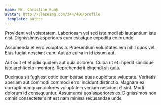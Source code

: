 ```yaml
---
name: Mr. Christine Funk
avatar: http://placeimg.com/344/480/profile
_template: author
---
```

Provident vel voluptatem. Laboriosam vel sed iste modi ab laudantium iste nisi. Dignissimos asperiores cum est atque expedita enim unde.
  
Assumenda et vero voluptas a. Praesentium voluptates rem nihil quos vel. Eius fugiat nesciunt eum. Aut ab culpa in id ipsum aut.
  
Aut odit et et odio quidem aut quia dolorem. Culpa ut et impedit similique iste architecto inventore. Reprehenderit eligendi sit quia.
  
Ducimus sit fugit est optio eum beatae quas cupiditate voluptate. Veritatis aperiam aut commodi commodi error incidunt distinctio. Magnam ea corrupti numquam dolores voluptatem veniam nesciunt et sint. Modi dolorum id consequuntur. Assumenda eos asperiores ex. Dignissimos non omnis consectetur sint est nam minima recusandae unde.
